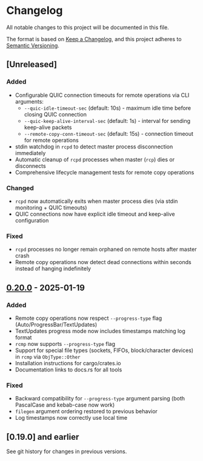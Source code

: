 # Changelog

All notable changes to this project will be documented in this file.

The format is based on [Keep a Changelog](https://keepachangelog.com/en/1.1.0/),
and this project adheres to [Semantic Versioning](https://semver.org/spec/v2.0.0.html).

## [Unreleased]

### Added
- Configurable QUIC connection timeouts for remote operations via CLI arguments:
  - `--quic-idle-timeout-sec` (default: 10s) - maximum idle time before closing QUIC connection
  - `--quic-keep-alive-interval-sec` (default: 1s) - interval for sending keep-alive packets
  - `--remote-copy-conn-timeout-sec` (default: 15s) - connection timeout for remote operations
- stdin watchdog in `rcpd` to detect master process disconnection immediately
- Automatic cleanup of `rcpd` processes when master (`rcp`) dies or disconnects
- Comprehensive lifecycle management tests for remote copy operations

### Changed
- `rcpd` now automatically exits when master process dies (via stdin monitoring + QUIC timeouts)
- QUIC connections now have explicit idle timeout and keep-alive configuration

### Fixed
- `rcpd` processes no longer remain orphaned on remote hosts after master crash
- Remote copy operations now detect dead connections within seconds instead of hanging indefinitely

## [0.20.0] - 2025-01-19

### Added
- Remote copy operations now respect `--progress-type` flag (Auto/ProgressBar/TextUpdates)
- TextUpdates progress mode now includes timestamps matching log format
- `rcmp` now supports `--progress-type` flag
- Support for special file types (sockets, FIFOs, block/character devices) in `rcmp` via `ObjType::Other`
- Installation instructions for cargo/crates.io
- Documentation links to docs.rs for all tools

### Fixed
- Backward compatibility for `--progress-type` argument parsing (both PascalCase and kebab-case now work)
- `filegen` argument ordering restored to previous behavior
- Log timestamps now correctly use local time

## [0.19.0] and earlier

See git history for changes in previous versions.

[0.20.0]: https://github.com/wykurz/rcp/compare/v0.19.0...v0.20.0
